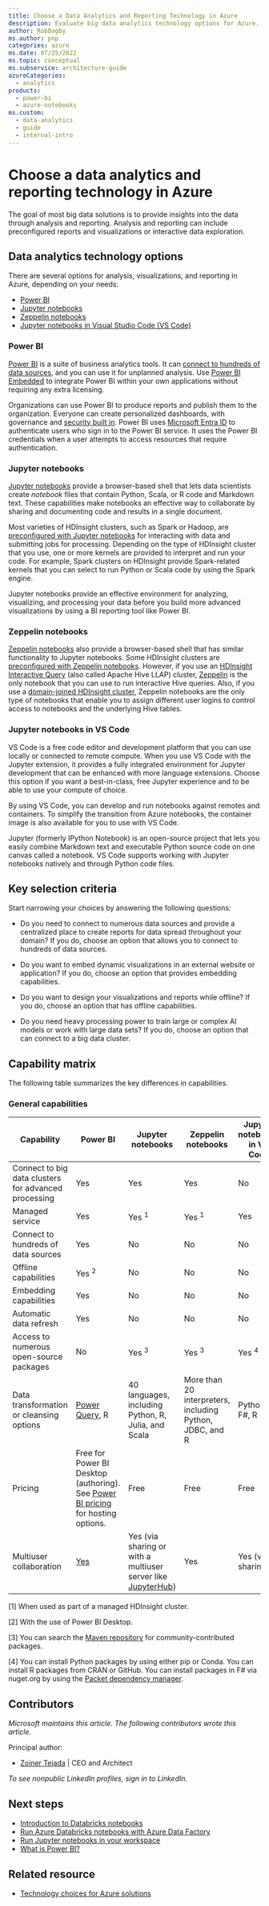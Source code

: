 ```yaml
---
title: Choose a Data Analytics and Reporting Technology in Azure
description: Evaluate big data analytics technology options for Azure. Use key selection criteria and a capability matrix to help you choose a data analytics technology.
author: RobBagby
ms.author: pnp
categories: azure
ms.date: 07/25/2022
ms.topic: conceptual
ms.subservice: architecture-guide
azureCategories:
  - analytics
products:
  - power-bi
  - azure-notebooks
ms.custom:
  - data-analytics
  - guide
  - internal-intro
---
```


# Choose a data analytics and reporting technology in Azure

The goal of most big data solutions is to provide insights into the data through analysis and reporting. Analysis and reporting can include preconfigured reports and visualizations or interactive data exploration.

## Data analytics technology options

There are several options for analysis, visualizations, and reporting in Azure, depending on your needs:

- [Power BI](/power-bi/)
- [Jupyter notebooks](https://jupyter.readthedocs.io/en/latest/index.html)
- [Zeppelin notebooks](https://zeppelin.apache.org/)
- [Jupyter notebooks in Visual Studio Code (VS Code)](https://code.visualstudio.com/docs/datascience/jupyter-notebooks)

### Power BI

[Power BI](/power-bi/) is a suite of business analytics tools. It can [connect to hundreds of data sources](/power-bi/desktop-data-sources#connect-to-a-data-source), and you can use it for unplanned analysis. Use [Power BI Embedded](https://azure.microsoft.com/services/power-bi-embedded/) to integrate Power BI within your own applications without requiring any extra licensing.

Organizations can use Power BI to produce reports and publish them to the organization. Everyone can create personalized dashboards, with governance and [security built in](/power-bi/service-admin-power-bi-security). Power BI uses [Microsoft Entra ID](/entra/identity/) to authenticate users who sign in to the Power BI service. It uses the Power BI credentials when a user attempts to access resources that require authentication.

### Jupyter notebooks

[Jupyter notebooks](https://jupyter.readthedocs.io/en/latest/index.html) provide a browser-based shell that lets data scientists create *notebook* files that contain Python, Scala, or R code and Markdown text. These capabilities make notebooks an effective way to collaborate by sharing and documenting code and results in a single document.

Most varieties of HDInsight clusters, such as Spark or Hadoop, are [preconfigured with Jupyter notebooks](/azure/hdinsight/spark/apache-spark-jupyter-notebook-kernels) for interacting with data and submitting jobs for processing. Depending on the type of HDInsight cluster that you use, one or more kernels are provided to interpret and run your code. For example, Spark clusters on HDInsight provide Spark-related kernels that you can select to run Python or Scala code by using the Spark engine.

Jupyter notebooks provide an effective environment for analyzing, visualizing, and processing your data before you build more advanced visualizations by using a BI reporting tool like Power BI.

### Zeppelin notebooks

[Zeppelin notebooks](https://zeppelin.apache.org/) also provide a browser-based shell that has similar functionality to Jupyter notebooks. Some HDInsight clusters are [preconfigured with Zeppelin notebooks](/azure/hdinsight/spark/apache-spark-zeppelin-notebook). However, if you use an [HDInsight Interactive Query](/azure/hdinsight/interactive-query/apache-interactive-query-get-started) (also called Apache Hive LLAP) cluster, [Zeppelin](/azure/hdinsight/hdinsight-connect-hive-zeppelin) is the only notebook that you can use to run interactive Hive queries. Also, if you use a [domain-joined HDInsight cluster](/azure/hdinsight/domain-joined/apache-domain-joined-introduction), Zeppelin notebooks are the only type of notebooks that enable you to assign different user logins to control access to notebooks and the underlying Hive tables.

### Jupyter notebooks in VS Code

VS Code is a free code editor and development platform that you can use locally or connected to remote compute. When you use VS Code with the Jupyter extension, it provides a fully integrated environment for Jupyter development that can be enhanced with more language extensions. Choose this option if you want a best-in-class, free Jupyter experience and to be able to use your compute of choice. 

By using VS Code, you can develop and run notebooks against remotes and containers. To simplify the transition from Azure notebooks, the container image is also available for you to use with VS Code.

Jupyter (formerly IPython Notebook) is an open-source project that lets you easily combine Markdown text and executable Python source code on one canvas called a notebook. VS Code supports working with Jupyter notebooks natively and through Python code files.

## Key selection criteria

Start narrowing your choices by answering the following questions:

- Do you need to connect to numerous data sources and provide a centralized place to create reports for data spread throughout your domain? If you do, choose an option that allows you to connect to hundreds of data sources.

- Do you want to embed dynamic visualizations in an external website or application? If you do, choose an option that provides embedding capabilities.

- Do you want to design your visualizations and reports while offline? If you do, choose an option that has offline capabilities.

- Do you need heavy processing power to train large or complex AI models or work with large data sets? If you do, choose an option that can connect to a big data cluster.

## Capability matrix

The following table summarizes the key differences in capabilities.

### General capabilities

| Capability | Power BI | Jupyter notebooks | Zeppelin notebooks | Jupyter notebooks in VS Code |
| --- | --- | --- | --- | --- |
| Connect to big data clusters for advanced processing | Yes | Yes | Yes | No |
| Managed service | Yes | Yes <sup>1</sup> | Yes <sup>1</sup> | Yes |
| Connect to hundreds of data sources | Yes | No | No | No |
| Offline capabilities | Yes <sup>2</sup> | No | No | No |
| Embedding capabilities | Yes | No | No | No |
| Automatic data refresh | Yes | No | No | No |
| Access to numerous open-source packages | No | Yes <sup>3</sup> | Yes <sup>3</sup> | Yes <sup>4</sup> |
| Data transformation or cleansing options | [Power Query](https://powerbi.microsoft.com/blog/getting-started-with-power-query-part-i/), R | 40 languages, including Python, R, Julia, and Scala | More than 20 interpreters, including Python, JDBC, and R | Python, F#, R |
| Pricing | Free for Power BI Desktop (authoring). See [Power BI pricing](https://powerbi.microsoft.com/pricing/) for hosting options. | Free | Free | Free |
| Multiuser collaboration | [Yes](/power-bi/service-how-to-collaborate-distribute-dashboards-reports) | Yes (via sharing or with a multiuser server like [JupyterHub](https://github.com/jupyterhub/jupyterhub)) | Yes | Yes (via sharing) |

[1] When used as part of a managed HDInsight cluster.

[2] With the use of Power BI Desktop.

[3] You can search the [Maven repository](https://search.maven.org/) for community-contributed packages.

[4] You can install Python packages by using either pip or Conda. You can install R packages from CRAN or GitHub. You can install packages in F# via nuget.org by using the [Packet dependency manager](https://fsprojects.github.io/Paket/).

## Contributors

*Microsoft maintains this article. The following contributors wrote this article.*

Principal author:

- [Zoiner Tejada](https://www.linkedin.com/in/zoinertejada) | CEO and Architect

*To see nonpublic LinkedIn profiles, sign in to LinkedIn.*

## Next steps

- [Introduction to Databricks notebooks](/azure/databricks/notebooks)
- [Run Azure Databricks notebooks with Azure Data Factory](/training/modules/run-azure-databricks-notebooks-azure-data-factory)
- [Run Jupyter notebooks in your workspace](/azure/machine-learning/how-to-run-jupyter-notebooks)
- [What is Power BI?](/power-bi/fundamentals/power-bi-overview)

## Related resource

- [Technology choices for Azure solutions](../../guide/technology-choices/technology-choices-overview.md)
